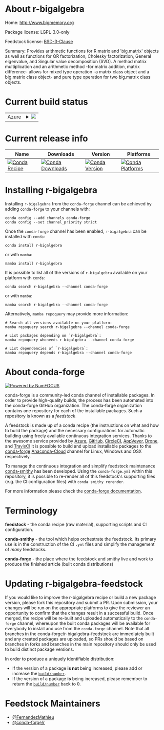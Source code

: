 About r-bigalgebra
==================

Home: http://www.bigmemory.org

Package license: LGPL-3.0-only

Feedstock license: [BSD-3-Clause](https://github.com/conda-forge/r-bigalgebra-feedstock/blob/main/LICENSE.txt)

Summary: Provides arithmetic functions for R matrix and 'big.matrix' objects as well as functions for QR factorization, Cholesky factorization, General eigenvalue, and Singular value decomposition (SVD). A method matrix multiplication and an arithmetic method -for matrix addition, matrix difference- allows for mixed type operation -a matrix class object and a big.matrix class object- and pure type operation for two big.matrix class objects.

Current build status
====================


<table>
    
  <tr>
    <td>Azure</td>
    <td>
      <details>
        <summary>
          <a href="https://dev.azure.com/conda-forge/feedstock-builds/_build/latest?definitionId=11451&branchName=main">
            <img src="https://dev.azure.com/conda-forge/feedstock-builds/_apis/build/status/r-bigalgebra-feedstock?branchName=main">
          </a>
        </summary>
        <table>
          <thead><tr><th>Variant</th><th>Status</th></tr></thead>
          <tbody><tr>
              <td>linux_64_r_base4.1</td>
              <td>
                <a href="https://dev.azure.com/conda-forge/feedstock-builds/_build/latest?definitionId=11451&branchName=main">
                  <img src="https://dev.azure.com/conda-forge/feedstock-builds/_apis/build/status/r-bigalgebra-feedstock?branchName=main&jobName=linux&configuration=linux%20linux_64_r_base4.1" alt="variant">
                </a>
              </td>
            </tr><tr>
              <td>linux_64_r_base4.2</td>
              <td>
                <a href="https://dev.azure.com/conda-forge/feedstock-builds/_build/latest?definitionId=11451&branchName=main">
                  <img src="https://dev.azure.com/conda-forge/feedstock-builds/_apis/build/status/r-bigalgebra-feedstock?branchName=main&jobName=linux&configuration=linux%20linux_64_r_base4.2" alt="variant">
                </a>
              </td>
            </tr><tr>
              <td>osx_64_r_base4.1</td>
              <td>
                <a href="https://dev.azure.com/conda-forge/feedstock-builds/_build/latest?definitionId=11451&branchName=main">
                  <img src="https://dev.azure.com/conda-forge/feedstock-builds/_apis/build/status/r-bigalgebra-feedstock?branchName=main&jobName=osx&configuration=osx%20osx_64_r_base4.1" alt="variant">
                </a>
              </td>
            </tr><tr>
              <td>osx_64_r_base4.2</td>
              <td>
                <a href="https://dev.azure.com/conda-forge/feedstock-builds/_build/latest?definitionId=11451&branchName=main">
                  <img src="https://dev.azure.com/conda-forge/feedstock-builds/_apis/build/status/r-bigalgebra-feedstock?branchName=main&jobName=osx&configuration=osx%20osx_64_r_base4.2" alt="variant">
                </a>
              </td>
            </tr><tr>
              <td>win_64</td>
              <td>
                <a href="https://dev.azure.com/conda-forge/feedstock-builds/_build/latest?definitionId=11451&branchName=main">
                  <img src="https://dev.azure.com/conda-forge/feedstock-builds/_apis/build/status/r-bigalgebra-feedstock?branchName=main&jobName=win&configuration=win%20win_64_" alt="variant">
                </a>
              </td>
            </tr>
          </tbody>
        </table>
      </details>
    </td>
  </tr>
</table>

Current release info
====================

| Name | Downloads | Version | Platforms |
| --- | --- | --- | --- |
| [![Conda Recipe](https://img.shields.io/badge/recipe-r--bigalgebra-green.svg)](https://anaconda.org/conda-forge/r-bigalgebra) | [![Conda Downloads](https://img.shields.io/conda/dn/conda-forge/r-bigalgebra.svg)](https://anaconda.org/conda-forge/r-bigalgebra) | [![Conda Version](https://img.shields.io/conda/vn/conda-forge/r-bigalgebra.svg)](https://anaconda.org/conda-forge/r-bigalgebra) | [![Conda Platforms](https://img.shields.io/conda/pn/conda-forge/r-bigalgebra.svg)](https://anaconda.org/conda-forge/r-bigalgebra) |

Installing r-bigalgebra
=======================

Installing `r-bigalgebra` from the `conda-forge` channel can be achieved by adding `conda-forge` to your channels with:

```
conda config --add channels conda-forge
conda config --set channel_priority strict
```

Once the `conda-forge` channel has been enabled, `r-bigalgebra` can be installed with `conda`:

```
conda install r-bigalgebra
```

or with `mamba`:

```
mamba install r-bigalgebra
```

It is possible to list all of the versions of `r-bigalgebra` available on your platform with `conda`:

```
conda search r-bigalgebra --channel conda-forge
```

or with `mamba`:

```
mamba search r-bigalgebra --channel conda-forge
```

Alternatively, `mamba repoquery` may provide more information:

```
# Search all versions available on your platform:
mamba repoquery search r-bigalgebra --channel conda-forge

# List packages depending on `r-bigalgebra`:
mamba repoquery whoneeds r-bigalgebra --channel conda-forge

# List dependencies of `r-bigalgebra`:
mamba repoquery depends r-bigalgebra --channel conda-forge
```


About conda-forge
=================

[![Powered by
NumFOCUS](https://img.shields.io/badge/powered%20by-NumFOCUS-orange.svg?style=flat&colorA=E1523D&colorB=007D8A)](https://numfocus.org)

conda-forge is a community-led conda channel of installable packages.
In order to provide high-quality builds, the process has been automated into the
conda-forge GitHub organization. The conda-forge organization contains one repository
for each of the installable packages. Such a repository is known as a *feedstock*.

A feedstock is made up of a conda recipe (the instructions on what and how to build
the package) and the necessary configurations for automatic building using freely
available continuous integration services. Thanks to the awesome service provided by
[Azure](https://azure.microsoft.com/en-us/services/devops/), [GitHub](https://github.com/),
[CircleCI](https://circleci.com/), [AppVeyor](https://www.appveyor.com/),
[Drone](https://cloud.drone.io/welcome), and [TravisCI](https://travis-ci.com/)
it is possible to build and upload installable packages to the
[conda-forge](https://anaconda.org/conda-forge) [Anaconda-Cloud](https://anaconda.org/)
channel for Linux, Windows and OSX respectively.

To manage the continuous integration and simplify feedstock maintenance
[conda-smithy](https://github.com/conda-forge/conda-smithy) has been developed.
Using the ``conda-forge.yml`` within this repository, it is possible to re-render all of
this feedstock's supporting files (e.g. the CI configuration files) with ``conda smithy rerender``.

For more information please check the [conda-forge documentation](https://conda-forge.org/docs/).

Terminology
===========

**feedstock** - the conda recipe (raw material), supporting scripts and CI configuration.

**conda-smithy** - the tool which helps orchestrate the feedstock.
                   Its primary use is in the construction of the CI ``.yml`` files
                   and simplify the management of *many* feedstocks.

**conda-forge** - the place where the feedstock and smithy live and work to
                  produce the finished article (built conda distributions)


Updating r-bigalgebra-feedstock
===============================

If you would like to improve the r-bigalgebra recipe or build a new
package version, please fork this repository and submit a PR. Upon submission,
your changes will be run on the appropriate platforms to give the reviewer an
opportunity to confirm that the changes result in a successful build. Once
merged, the recipe will be re-built and uploaded automatically to the
`conda-forge` channel, whereupon the built conda packages will be available for
everybody to install and use from the `conda-forge` channel.
Note that all branches in the conda-forge/r-bigalgebra-feedstock are
immediately built and any created packages are uploaded, so PRs should be based
on branches in forks and branches in the main repository should only be used to
build distinct package versions.

In order to produce a uniquely identifiable distribution:
 * If the version of a package **is not** being increased, please add or increase
   the [``build/number``](https://docs.conda.io/projects/conda-build/en/latest/resources/define-metadata.html#build-number-and-string).
 * If the version of a package **is** being increased, please remember to return
   the [``build/number``](https://docs.conda.io/projects/conda-build/en/latest/resources/define-metadata.html#build-number-and-string)
   back to 0.

Feedstock Maintainers
=====================

* [@FernandezMathieu](https://github.com/FernandezMathieu/)
* [@conda-forge/r](https://github.com/conda-forge/r/)

